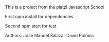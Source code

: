 This is a project from the platzi Javascript School

First
npm install for dependencies

Second
npm start for test


Authors:
José Manuel Salazar
David Polonia